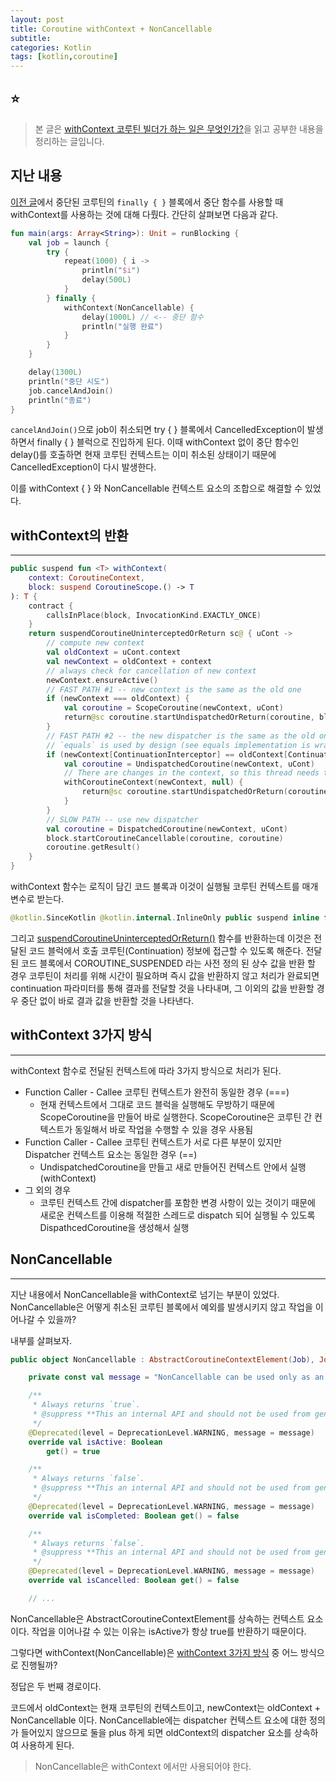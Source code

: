 ```yaml
---
layout: post
title: Coroutine withContext + NonCancellable
subtitle: 
categories: Kotlin
tags: [kotlin,coroutine]
---
```


## ⭐

> 본 글은 [withContext 코루틴 빌더가 하는 일은 무엇인가?](https://myungpyo.medium.com/%EC%BD%94%EB%A3%A8%ED%8B%B4-%EA%B3%B5%EC%8B%9D-%EA%B0%80%EC%9D%B4%EB%93%9C-%EC%9E%90%EC%84%B8%ED%9E%88-%EC%9D%BD%EA%B8%B0-part-2-dive-1-4c468828319)을 읽고 공부한 내용을 정리하는 글입니다.

## 지난 내용

[이전 글](https://mangbaam.github.io/kotlin/2022/07/15/coroutine-cancellation.html)에서 중단된 코루틴의 `finally { }` 블록에서 중단 함수를 사용할 때 withContext를 사용하는 것에 대해 다뤘다. 간단히 살펴보면 다음과 같다.

```kotlin
fun main(args: Array<String>): Unit = runBlocking {
    val job = launch {
        try {
            repeat(1000) { i ->
                println("$i")
                delay(500L)
            }
        } finally {
            withContext(NonCancellable) {
                delay(1000L) // <-- 중단 함수
                println("실행 완료")
            }
        }
    }

    delay(1300L)
    println("중단 시도")
    job.cancelAndJoin()
    println("종료")
}
```

`cancelAndJoin()`으로 job이 취소되면 try { } 블록에서 CancelledException이 발생하면서 finally { } 블럭으로 진입하게 된다. 이때 withContext 없이 중단 함수인 delay()를 호출하면 현재 코루틴 컨텍스트는 이미 취소된 상태이기 때문에 CancelledException이 다시 발생한다.

이를 withContext { } 와 NonCancellable 컨텍스트 요소의 조합으로 해결할 수 있었다.

## withContext의 반환

---

```kotlin
public suspend fun <T> withContext(
    context: CoroutineContext,
    block: suspend CoroutineScope.() -> T
): T {
    contract {
        callsInPlace(block, InvocationKind.EXACTLY_ONCE)
    }
    return suspendCoroutineUninterceptedOrReturn sc@ { uCont ->
        // compute new context
        val oldContext = uCont.context
        val newContext = oldContext + context
        // always check for cancellation of new context
        newContext.ensureActive()
        // FAST PATH #1 -- new context is the same as the old one
        if (newContext === oldContext) {
            val coroutine = ScopeCoroutine(newContext, uCont)
            return@sc coroutine.startUndispatchedOrReturn(coroutine, block)
        }
        // FAST PATH #2 -- the new dispatcher is the same as the old one (something else changed)
        // `equals` is used by design (see equals implementation is wrapper context like ExecutorCoroutineDispatcher)
        if (newContext[ContinuationInterceptor] == oldContext[ContinuationInterceptor]) {
            val coroutine = UndispatchedCoroutine(newContext, uCont)
            // There are changes in the context, so this thread needs to be updated
            withCoroutineContext(newContext, null) {
                return@sc coroutine.startUndispatchedOrReturn(coroutine, block)
            }
        }
        // SLOW PATH -- use new dispatcher
        val coroutine = DispatchedCoroutine(newContext, uCont)
        block.startCoroutineCancellable(coroutine, coroutine)
        coroutine.getResult()
    }
}
```

withContext 함수는 로직이 담긴 코드 블록과 이것이 실행될 코루틴 컨텍스트를 매개 변수로 받는다.

```kotlin
@kotlin.SinceKotlin @kotlin.internal.InlineOnly public suspend inline fun <T> suspendCoroutineUninterceptedOrReturn(crossinline block: (kotlin.coroutines.Continuation<T>) -> kotlin.Any?): T { contract { /* compiled contract */ }; /* compiled code */ }
```

그리고 [suspendCoroutineUninterceptedOrReturn()](https://kotlinlang.org/api/latest/jvm/stdlib/kotlin.coroutines.intrinsics/suspend-coroutine-unintercepted-or-return.html) 함수를 반환하는데 이것은 전달된 코드 블럭에서 호출 코루틴(Continuation) 정보에 접근할 수 있도록 해준다. 전달된 코드 블록에서 COROUTINE_SUSPENDED 라는 사전 정의 된 상수 값을 반환 할 경우 코루틴이 처리를 위해 시간이 필요하며 즉시 값을 반환하지 않고 처리가 완료되면 continuation 파라미터를 통해 결과를 전달할 것을 나타내며, 그 이외의 값을 반환할 경우 중단 없이 바로 결과 값을 반환할 것을 나타낸다.

## withContext 3가지 방식

---

withContext 함수로 전달된 컨텍스트에 따라 3가지 방식으로 처리가 된다.

- Function Caller - Callee 코루틴 컨텍스트가 완전히 동일한 경우 (===)
  - 현재 컨텍스트에서 그대로 코드 블럭을 실행해도 무방하기 때문에 ScopeCoroutine을 만들어 바로 실행한다. ScopeCoroutine은 코루틴 간 컨텍스트가 동일해서 바로 작업을 수행할 수 있을 경우 사용됨
- Function Caller - Callee 코루틴 컨텍스트가 서로 다른 부분이 있지만 Dispatcher 컨텍스트 요소는 동일한 경우 (==)
  - UndispatchedCoroutine을 만들고 새로 만들어진 컨텍스트 안에서 실행 (withContext)
- 그 외의 경우
  - 코루틴 컨텍스트 간에 dispatcher를 포함한 변경 사항이 있는 것이기 때문에 새로운 컨텍스트를 이용해 적절한 스레드로 dispatch 되어 실행될 수 있도록 DispathcedCoroutine을 생성해서 실행

## NonCancellable

---

지난 내용에서 NonCancellable을 withContext로 넘기는 부분이 있었다. NonCancellable은 어떻게 취소된 코루틴 블록에서 예외를 발생시키지 않고 작업을 이어나갈 수 있을까?

내부를 살펴보자.

```kotlin
public object NonCancellable : AbstractCoroutineContextElement(Job), Job {

    private const val message = "NonCancellable can be used only as an argument for 'withContext', direct usages of its API are prohibited"

    /**
     * Always returns `true`.
     * @suppress **This an internal API and should not be used from general code.**
     */
    @Deprecated(level = DeprecationLevel.WARNING, message = message)
    override val isActive: Boolean
        get() = true

    /**
     * Always returns `false`.
     * @suppress **This an internal API and should not be used from general code.**
     */
    @Deprecated(level = DeprecationLevel.WARNING, message = message)
    override val isCompleted: Boolean get() = false

    /**
     * Always returns `false`.
     * @suppress **This an internal API and should not be used from general code.**
     */
    @Deprecated(level = DeprecationLevel.WARNING, message = message)
    override val isCancelled: Boolean get() = false

    // ...
```

NonCancellable은 AbstractCoroutineContextElement를 상속하는 컨텍스트 요소이다. 작업을 이어나갈 수 있는 이유는 isActive가 항상 true를 반환하기 때문이다.

그렇다면 withContext(NonCancellable)은 [withContext 3가지 방식](#withcontext-3가지-방식) 중 어느 방식으로 진행될까?

정답은 두 번째 경로이다.

코드에서 oldContext는 현재 코루틴의 컨텍스트이고, newContext는 oldContext + NonCancellable 이다. NonCancellable에는 dispatcher 컨텍스트 요소에 대한 정의가 들어있지 않으므로 둘을 plus 하게 되면 oldContext의 dispatcher 요소를 상속하여 사용하게 된다.

> NonCancellable은 withContext 에서만 사용되어야 한다.
